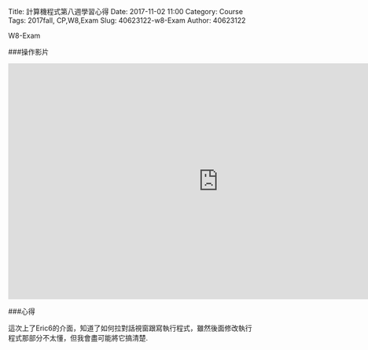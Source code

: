 Title: 計算機程式第八週學習心得
Date: 2017-11-02 11:00
Category: Course
Tags: 2017fall, CP,W8,Exam
Slug: 40623122-w8-Exam 
Author: 40623122

W8-Exam  

<!-- PELICAN_END_SUMMARY -->


###操作影片
<iframe width="854" height="480" src="https://www.youtube.com/embed/d3qEQBontxQ" frameborder="0" gesture="media" allowfullscreen></iframe>


###心得

這次上了Eric6的介面，知道了如何拉對話視窗跟寫執行程式，雖然後面修改執行程式那部分不太懂，但我會盡可能將它搞清楚.



